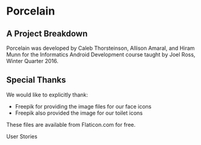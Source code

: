 Porcelain
=========
A Project Breakdown
-------------------

Porcelain was developed by Caleb Thorsteinson, Allison Amaral, and Hiram Munn for the Informatics Android Development
course taught by Joel Ross, Winter Quarter 2016.

Special Thanks
--------------
We would like to explicitly thank:

- Freepik for providing the image files for our face icons
- Freepik also provided the image for our toilet icons

These files are available from Flaticon.com for free.




User Stories


